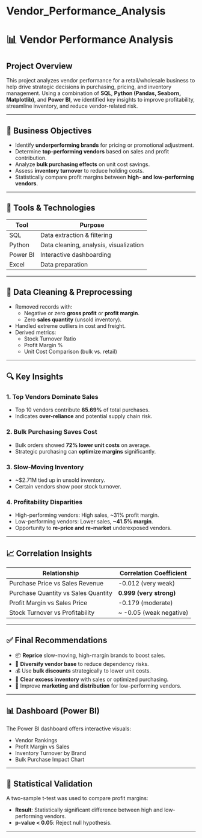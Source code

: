 # Vendor_Performance_Analysis
# 📊 Vendor Performance Analysis

## Project Overview

This project analyzes vendor performance for a retail/wholesale business to help drive strategic decisions in purchasing, pricing, and inventory management. Using a combination of **SQL**, **Python (Pandas, Seaborn, Matplotlib)**, and **Power BI**, we identified key insights to improve profitability, streamline inventory, and reduce vendor-related risk.

---

## 📌 Business Objectives

- Identify **underperforming brands** for pricing or promotional adjustment.
- Determine **top-performing vendors** based on sales and profit contribution.
- Analyze **bulk purchasing effects** on unit cost savings.
- Assess **inventory turnover** to reduce holding costs.
- Statistically compare profit margins between **high- and low-performing vendors**.

---

## 🧪 Tools & Technologies

| Tool       | Purpose                      |
|------------|------------------------------|
| SQL        | Data extraction & filtering  |
| Python     | Data cleaning, analysis, visualization |
| Power BI   | Interactive dashboarding     |
| Excel      | Data preparation             |

---

## 🧹 Data Cleaning & Preprocessing

- Removed records with:
  - Negative or zero **gross profit** or **profit margin**.
  - Zero **sales quantity** (unsold inventory).
- Handled extreme outliers in cost and freight.
- Derived metrics:
  - Stock Turnover Ratio
  - Profit Margin %
  - Unit Cost Comparison (bulk vs. retail)

---

## 🔍 Key Insights

### 1. **Top Vendors Dominate Sales**
- Top 10 vendors contribute **65.69%** of total purchases.
- Indicates **over-reliance** and potential supply chain risk.

### 2. **Bulk Purchasing Saves Cost**
- Bulk orders showed **72% lower unit costs** on average.
- Strategic purchasing can **optimize margins** significantly.

### 3. **Slow-Moving Inventory**
- ~$2.71M tied up in unsold inventory.
- Certain vendors show poor stock turnover.

### 4. **Profitability Disparities**
- High-performing vendors: High sales, ~31% profit margin.
- Low-performing vendors: Lower sales, **~41.5% margin**.
- Opportunity to **re-price and re-market** underexposed vendors.

---

## 📈 Correlation Insights

| Relationship                          | Correlation Coefficient |
|---------------------------------------|--------------------------|
| Purchase Price vs Sales Revenue       | -0.012 (very weak)       |
| Purchase Quantity vs Sales Quantity   | **0.999 (very strong)**  |
| Profit Margin vs Sales Price          | -0.179 (moderate)        |
| Stock Turnover vs Profitability       | ~ -0.05 (weak negative)  |

---

## ✅ Final Recommendations

- 📦 **Reprice** slow-moving, high-margin brands to boost sales.
- 🤝 **Diversify vendor base** to reduce dependency risks.
- 💰 Use **bulk discounts** strategically to lower unit costs.
- 🧾 **Clear excess inventory** with sales or optimized purchasing.
- 📢 Improve **marketing and distribution** for low-performing vendors.

---

## 📊 Dashboard (Power BI)

The Power BI dashboard offers interactive visuals:
- Vendor Rankings
- Profit Margin vs Sales
- Inventory Turnover by Brand
- Bulk Purchase Impact Chart



---

## 🧪 Statistical Validation

A two-sample t-test was used to compare profit margins:

- **Result**: Statistically significant difference between high and low-performing vendors.
- **p-value < 0.05**: Reject null hypothesis.

---


